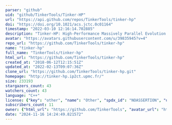 ```yaml
---
parser: "github"
uid: "github/TinkerTools/Tinker-HP"
url: "https://api.github.com/repos/TinkerTools/tinker-hp"
doi: "https://doi.org/10.1021/acs.jctc.0c01164"
timestamp: "2022-03-10 12:16:14.702885"
description: "Tinker-HP: High-Performance Massively Parallel Evolution of Tinker on CPUs & GPUs"
avatar: "https://avatars.githubusercontent.com/u/39835945?v=4"
repo_url: "https://github.com/TinkerTools/tinker-hp"
name: "tinker-hp"
full_name: "TinkerTools/tinker-hp"
html_url: "https://github.com/TinkerTools/tinker-hp"
created_at: "2018-06-12T12:15:51Z"
updated_at: "2022-02-13T09:07:36Z"
clone_url: "https://github.com/TinkerTools/tinker-hp.git"
homepage: "http://tinker-hp.ip2ct.upmc.fr/"
size: 233193
stargazers_count: 43
watchers_count: 43
language: "C++"
license: {"key": "other", "name": "Other", "spdx_id": "NOASSERTION", "url": null, "node_id": "MDc6TGljZW5zZTA="}
subscribers_count: 11
owner: {"html_url": "https://github.com/TinkerTools", "avatar_url": "https://avatars.githubusercontent.com/u/39835945?v=4", "login": "TinkerTools", "type": "Organization"}
date: "2024-11-16 14:24:49.821572"
---
```

